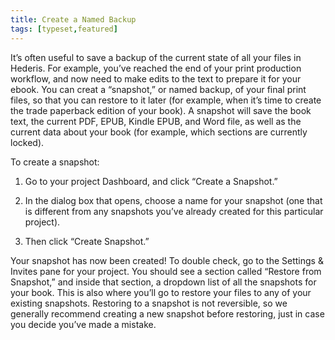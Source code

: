 ```yaml
---
title: Create a Named Backup
tags: [typeset,featured]
---
```

 
<html><body><section data-type="chapter" class="hsecchapter" data-hederis-type="hsecchapter" id="snapshots" data-pi-attrs="id:snapshots; data-tags: typeset,featured;" role="doc-chapter" data-tags="typeset,featured" data-author-name=" " data-book-title=" " title="Create a Named Backup"><p class="hblkp" data-hederis-type="hblkp" id="paxtLeXXx">It&#8217;s often useful to save a backup of the current state of all your files in Hederis. For example, you&#8217;ve reached the end of your print production workflow, and now need to make edits to the text to prepare it for your ebook. You can creat a &#8220;snapshot,&#8221; or named backup, of your final print files, so that you can restore to it later (for example, when it&#8217;s time to create the trade paperback edition of your book). A snapshot will save the book text, the current PDF, EPUB, Kindle EPUB, and Word file, as well as the current data about your book (for example, which sections are currently locked). </p><p class="hblkp" data-hederis-type="hblkp" id="pLjfrZGXh">To create a snapshot:</p><ol class="hwprnumlist" data-hederis-type="hwprnumlist" id="pUaad73Pr"><li class="hblkoli" data-hederis-type="hblkoli" id="lib5c0VWVe"><p class="hblkoli" data-hederis-type="hblklip" id="pgw6mod3f">Go to your project Dashboard, and click &#8220;Create a Snapshot.&#8221;</p></li><li class="hblkoli" data-hederis-type="hblkoli" id="li4JrM16Dk"><p class="hblkoli" data-hederis-type="hblklip" id="pM4tp6wJv">In the dialog box that opens, choose a name for your snapshot (one that is different from any snapshots you&#8217;ve already created for this particular project). </p></li><li class="hblkoli" data-hederis-type="hblkoli" id="li6UnTUwW1"><p class="hblkoli" data-hederis-type="hblklip" id="pC61d4HQA">Then click &#8220;Create Snapshot.&#8221;</p></li></ol><p class="hblkp" data-hederis-type="hblkp" id="p4wqV4JGz">Your snapshot has now been created! To double check, go to the Settings &amp; Invites pane for your project. You should see a section called &#8220;Restore from Snapshot,&#8221; and inside that section, a dropdown list of all the snapshots for your book. This is also where you&#8217;ll go to restore your files to any of your existing snapshots. Restoring to a snapshot is not reversible, so we generally recommend creating a new snapshot before restoring, just in case you decide you&#8217;ve made a mistake.</p></section></body></html>
